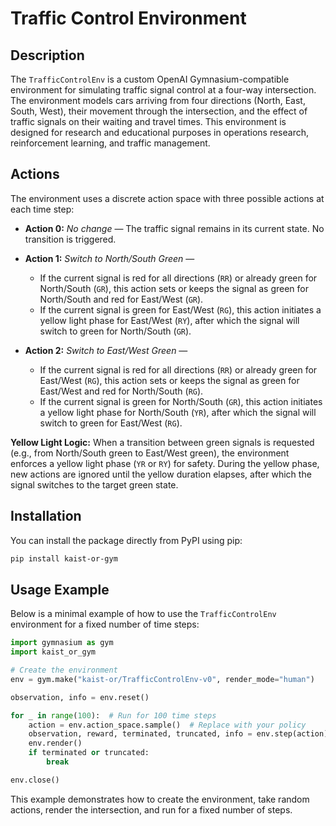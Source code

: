 # Traffic Control Environment

## Description

The `TrafficControlEnv` is a custom OpenAI Gymnasium-compatible environment for simulating traffic signal control at a four-way intersection. The environment models cars arriving from four directions (North, East, South, West), their movement through the intersection, and the effect of traffic signals on their waiting and travel times. This environment is designed for research and educational purposes in operations research, reinforcement learning, and traffic management.

## Actions

The environment uses a discrete action space with three possible actions at each time step:

- **Action 0:**
  *No change* — The traffic signal remains in its current state. No transition is triggered.

- **Action 1:**
  *Switch to North/South Green* —
  - If the current signal is red for all directions (`RR`) or already green for North/South (`GR`), this action sets or keeps the signal as green for North/South and red for East/West (`GR`).
  - If the current signal is green for East/West (`RG`), this action initiates a yellow light phase for East/West (`RY`), after which the signal will switch to green for North/South (`GR`).

- **Action 2:**
  *Switch to East/West Green* —
  - If the current signal is red for all directions (`RR`) or already green for East/West (`RG`), this action sets or keeps the signal as green for East/West and red for North/South (`RG`).
  - If the current signal is green for North/South (`GR`), this action initiates a yellow light phase for North/South (`YR`), after which the signal will switch to green for East/West (`RG`).

**Yellow Light Logic:**
When a transition between green signals is requested (e.g., from North/South green to East/West green), the environment enforces a yellow light phase (`YR` or `RY`) for safety. During the yellow phase, new actions are ignored until the yellow duration elapses, after which the signal switches to the target green state.

## Installation

You can install the package directly from PyPI using pip:

```sh
pip install kaist-or-gym
```

## Usage Example

Below is a minimal example of how to use the `TrafficControlEnv` environment for a fixed number of time steps:

```python
import gymnasium as gym
import kaist_or_gym

# Create the environment
env = gym.make("kaist-or/TrafficControlEnv-v0", render_mode="human")

observation, info = env.reset()

for _ in range(100):  # Run for 100 time steps
    action = env.action_space.sample()  # Replace with your policy
    observation, reward, terminated, truncated, info = env.step(action)
    env.render()
    if terminated or truncated:
        break

env.close()
```

This example demonstrates how to create the environment, take random actions, render the intersection, and run for a fixed number of steps.